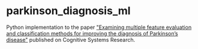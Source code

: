 # parkinson_diagnosis_ml
Python implementation to the paper ["Examining multiple feature evaluation and classification methods for improving the diagnosis of Parkinson’s disease"](https://www.sciencedirect.com/science/article/abs/pii/S1389041718308933) published on Cognitive  Systems Research.
